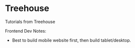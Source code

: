 # Treehouse
Tutorials from Treehouse

Frontend Dev Notes: 
- Best to build mobile website first, then build tablet/desktop.
